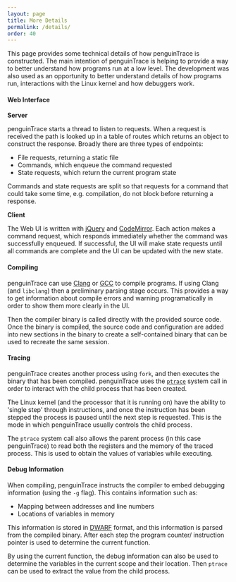 ```yaml
---
layout: page
title: More Details
permalink: /details/
order: 40
---
```


This page provides some technical details of how penguinTrace is constructed.
The main intention of penguinTrace is helping to provide a way to better
understand how programs run at a low level. The development was also used as
an opportunity to better understand details of how programs run, interactions
with the Linux kernel and how debuggers work.

#### Web Interface

**Server**

penguinTrace starts a thread to listen to requests. When a request is received
the path is looked up in a table of routes which returns an object to construct
the response. Broadly there are three types of endpoints:

- File requests, returning a static file
- Commands, which enqueue the command requested
- State requests, which return the current program state

Commands and state requests are split so that requests for a command that could
take some time, e.g. compilation, do not block before returning a response.

**Client**

The Web UI is written with [jQuery][jquery] and [CodeMirror][codemirror]. Each
action makes a command request, which responds immediately whether the command
was successfully enqueued. If successful, the UI will make state requests until
all commands are complete and the UI can be updated with the new state.

#### Compiling

penguinTrace can use [Clang][clang] or [GCC][gcc] to compile programs. If using
Clang (and `libclang`) then a preliminary parsing stage occurs. This provides a
way to get information about compile errors and warning programatically in
order to show them more clearly in the UI.

Then the compiler binary is called directly with the provided source code. Once
the binary is compiled, the source code and configuration are added into new
sections in the binary to create a self-contained binary that can be used to
recreate the same session.

#### Tracing

penguinTrace creates another process using `fork`, and then executes the binary
that has been compiled. penguinTrace uses the [`ptrace`][ptrace] system call in
order to interact with the child process that has been created.

The Linux kernel (and the processor that it is running on) have the ability to
'single step' through instructions, and once the instruction has been stepped
the process is paused until the next step is requested. This is the mode in
which penguinTrace usually controls the child process.

The `ptrace` system call also allows the parent process (in this case
penguinTrace) to read both the registers and the memory of the traced process.
This is used to obtain the values of variables while executing.

#### Debug Information

When compiling, penguinTrace instructs the compiler to embed debugging
information (using the `-g` flag). This contains information such as:

- Mapping between addresses and line numbers
- Locations of variables in memory

This information is stored in [DWARF][dwarf] format, and this information is
parsed from the compiled binary. After each step the program counter/
instruction pointer is used to determine the current function.

By using the current function, the debug information can also be used to
determine the variables in the current scope and their location. Then `ptrace`
can be used to extract the value from the child process.

[jquery]: https://jquery.com/
[codemirror]: https://codemirror.net/
[gcc]: https://www.gnu.org/software/gcc/
[clang]: https://clang.llvm.org/
[ptrace]: https://en.wikipedia.org/wiki/Ptrace
[dwarf]: http://dwarfstd.org/
